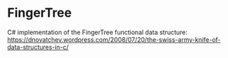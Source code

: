 # FingerTree
C# implementation of the FingerTree functional data structure: https://dnovatchev.wordpress.com/2008/07/20/the-swiss-army-knife-of-data-structures-in-c/
